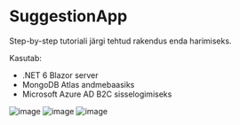 # SuggestionApp

Step-by-step tutoriali järgi tehtud rakendus enda harimiseks.

Kasutab:
- .NET 6 Blazor server
- MongoDB Atlas andmebaasiks
- Microsoft Azure AD B2C sisselogimiseks

![image](https://user-images.githubusercontent.com/80106964/223360386-70d8cdc8-8c20-4ea3-ad82-560dc5da60c6.png)
![image](https://user-images.githubusercontent.com/80106964/223360454-63f0134d-4a0d-43c3-93dd-6615931f6a0a.png)
![image](https://user-images.githubusercontent.com/80106964/223360526-bc4896d9-9c70-42e1-97de-79dc72f7efe6.png)
